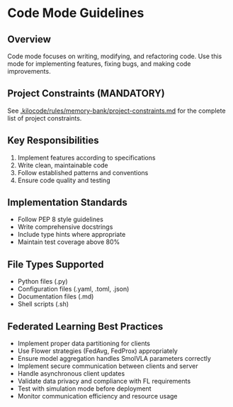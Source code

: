 # Code Mode Guidelines

## Overview
Code mode focuses on writing, modifying, and refactoring code. Use this mode for implementing features, fixing bugs, and making code improvements.

## Project Constraints (MANDATORY)

See [.kilocode/rules/memory-bank/project-constraints.md](.kilocode/rules/memory-bank/project-constraints.md) for the complete list of project constraints.

## Key Responsibilities
1. Implement features according to specifications
2. Write clean, maintainable code
3. Follow established patterns and conventions
4. Ensure code quality and testing

## Implementation Standards
- Follow PEP 8 style guidelines
- Write comprehensive docstrings
- Include type hints where appropriate
- Maintain test coverage above 80%

## File Types Supported
- Python files (.py)
- Configuration files (.yaml, .toml, .json)
- Documentation files (.md)
- Shell scripts (.sh)

## Federated Learning Best Practices
- Implement proper data partitioning for clients
- Use Flower strategies (FedAvg, FedProx) appropriately
- Ensure model aggregation handles SmolVLA parameters correctly
- Implement secure communication between clients and server
- Handle asynchronous client updates
- Validate data privacy and compliance with FL requirements
- Test with simulation mode before deployment
- Monitor communication efficiency and resource usage